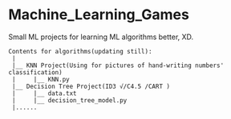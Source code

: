 # Machine_Learning_Games
Small ML projects for learning ML algorithms better, XD.
```
Contents for algorithms(updating still):
 |
 |__ KNN Project(Using for pictures of hand-writing numbers' classification)
 |     |__ KNN.py
 |__ Decision Tree Project(ID3 √/C4.5 /CART )
 |     |__ data.txt
 |     |__ decision_tree_model.py
 |...... 
```
